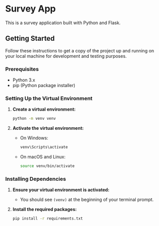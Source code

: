 # Survey App

This is a survey application built with Python and Flask.

## Getting Started

Follow these instructions to get a copy of the project up and running on your local machine for development and testing purposes.

### Prerequisites

- Python 3.x
- pip (Python package installer)

### Setting Up the Virtual Environment

1. **Create a virtual environment:**

    ```sh
    python -m venv venv
    ```

2. **Activate the virtual environment:**

    - On Windows:

        ```sh
        venv\Scripts\activate
        ```

    - On macOS and Linux:

        ```sh
        source venv/bin/activate
        ```

### Installing Dependencies

1. **Ensure your virtual environment is activated:**

    - You should see `(venv)` at the beginning of your terminal prompt.

2. **Install the required packages:**

    ```sh
    pip install -r requirements.txt
    ```


